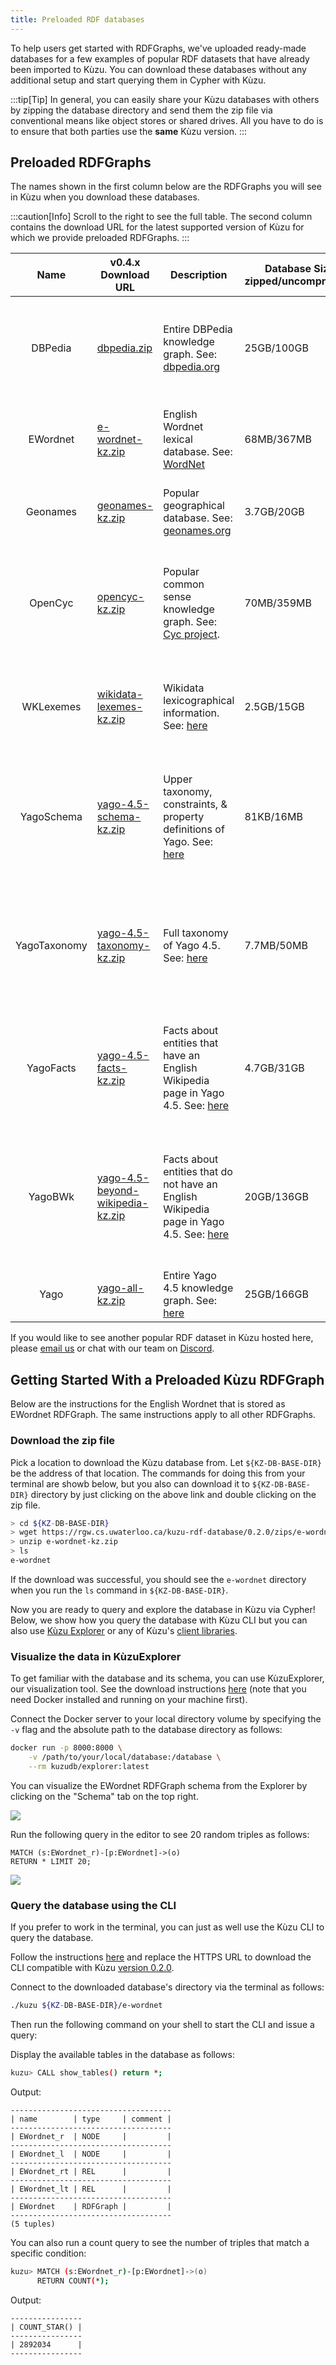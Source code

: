 ```yaml
---
title: Preloaded RDF databases
---
```


To help users get started with RDFGraphs, we've uploaded ready-made databases for a few
examples of popular RDF datasets that have already been imported to Kùzu.
You can download these databases without any additional setup and start querying them in Cypher with Kùzu. 

:::tip[Tip]
In general, you can easily share your Kùzu databases with others by zipping the database directory and send them the zip file
via conventional means like object stores or shared drives. All you have to do is to ensure that both parties use the **same** Kùzu version.
:::

## Preloaded RDFGraphs

The names shown in the first column below are the RDFGraphs you will see in Kùzu
when you download these databases.

:::caution[Info]
Scroll to the right to see the full table. The second column contains the download URL for the
latest supported version of Kùzu for which we provide preloaded RDFGraphs.
:::

<div class="scroll-table">

| Name | v0.4.x Download URL | Description | Database Size<br/>zipped/uncompressed | # Resources | # Literals | # Triples | License                                                                                                                                                                         | Details                                                                                                                                  |  v0.2.x Download URL
|:------------:|----------------------|------------------------------------------------------------------------------------------------------------------------------------------------------------------------------------|--------------------------------------|-------------|------------|-----------|---------------------------------------------------------------------------------------------------------------------------------------------------------------------------------|------------------------------------------------------------------------------------------------------------------------------------------|--------------------------------------------------------------------------------------------------------------------------|
| DBPedia | [dbpedia.zip](https://rgw.cs.uwaterloo.ca/kuzu-rdf-database/0.4.0/zips/dbpedia.zip)      | Entire DBPedia knowledge graph. See: [dbpedia.org](https://www.dbpedia.org/)                                                                                       |  25GB/100GB                      | 129037240                                   | 344778409          | 867469010        | [CC 3.0](https://creativecommons.org/licenses/by-sa/3.0/) and [GNU Free Doc](https://en.wikipedia.org/wiki/Wikipedia:Text_of_the_GNU_Free_Documentation_License). See [here](https://www.dbpedia.org/about/). | Converted from latest core DBPedia dump on Feb 15-2024 from [here](https://databus.dbpedia.org/dbpedia/collections/latest-core).                                                                                                                                     | [dbpedia.zip](https://rgw.cs.uwaterloo.ca/kuzu-rdf-database/0.2.0/zips/dbpedia.zip) |
| EWordnet | [e-wordnet-kz.zip](https://rgw.cs.uwaterloo.ca/kuzu-rdf-database/0.4.0/zips/e-wordnet-kz.zip)     | English Wordnet lexical database. See: [WordNet](https://wordnet.princeton.edu/)                                                                                                   | 68MB/367MB                           | 987816      | 494916     | 2892034   | [CC 4.0](https://creativecommons.org/licenses/by/4.0/)                                                                                                                          | Converted from this [english-wordnet-2023.ttl.gz file](https://en-word.net).                                                             | [e-wordnet-kz.zip](https://rgw.cs.uwaterloo.ca/kuzu-rdf-database/0.2.0/zips/e-wordnet-kz.zip) |
| Geonames | [geonames-kz.zip](https://rgw.cs.uwaterloo.ca/kuzu-rdf-database/0.4.0/zips/geonames-kz.zip)     | Popular geographical database. See: [geonames.org](https://www.geonames.org/)                                                                                                              | 3.7GB/20GB                           | 49213751    | 63882790   | 181846462 | [CC 4.0](https://creativecommons.org/licenses/by/4.0/)                                                                                                                          | Converted from this [all-geonames-rdf.zip file](http://download.geonames.org/all-geonames-rdf.zip).                                      | [geonames-kz.zip](https://rgw.cs.uwaterloo.ca/kuzu-rdf-database/0.2.0/zips/geonames-kz.zip) |
| OpenCyc | [opencyc-kz.zip](https://rgw.cs.uwaterloo.ca/kuzu-rdf-database/0.4.0/zips/opencyc-kz.zip)      | Popular common sense knowledge graph. See: [Cyc project](https://en.wikipedia.org/wiki/Cyc).                                                                                | 70MB/359MB                           | 608573      | 1083192    | 2413894   | [CC](https://opendefinition.org/licenses/cc-by/)                                                                                                                                | Converted from this [opencyc-latest.owl.gz file](https://old.datahub.io/dataset/opencyc). Skipped 43755 triples with malformed integers. | [opencyc-kz.zip](https://rgw.cs.uwaterloo.ca/kuzu-rdf-database/0.2.0/zips/opencyc-kz.zip) |
| WKLexemes | [wikidata-lexemes-kz.zip](https://rgw.cs.uwaterloo.ca/kuzu-rdf-database/0.4.0/zips/wikidata-lexemes-kz.zip)    | Wikidata lexicographical information. See: [here](https://www.wikidata.org/wiki/Wikidata:Lexicographical_data/Documentation) | 2.5GB/15GB                           | 23477554    | 42780808   | 162821310 | [CC 3.0](https://creativecommons.org/licenses/by-sa/3.0/)                                                                                                                       | Converted from this [wikidata-20240209-lexemes-BETA.ttl.gz file](https://dumps.wikimedia.org/wikidatawiki/entities/20240209/).           | [wikidata-lexemes-kz.zip](https://rgw.cs.uwaterloo.ca/kuzu-rdf-database/0.2.0/zips/wikidata-lexemes-kz.zip) |
| YagoSchema | [yago-4.5-schema-kz.zip](https://rgw.cs.uwaterloo.ca/kuzu-rdf-database/0.4.0/zips/yago-4.5-schema-kz.zip)   | Upper taxonomy, constraints, & property definitions of Yago. See: [here](https://yago-knowledge.org/downloads/yago-4-5)                                                            | 81KB/16MB                            | 668         | 48         | 1085      | [CC 3.0](https://creativecommons.org/licenses/by-sa/3.0/)                                                                                                                       | Converted from the yago-schema.ttl file extracted from this [yago-4.5.0.2.zip file](https://yago-knowledge.org/data/yago4.5/).           | [yago-4.5-schema-kz.zip](https://rgw.cs.uwaterloo.ca/kuzu-rdf-database/0.2.0/zips/yago-4.5-schema-kz.zip) |
| YagoTaxonomy | [yago-4.5-taxonomy-kz.zip](https://rgw.cs.uwaterloo.ca/kuzu-rdf-database/0.4.0/zips/yago-4.5-taxonomy-kz.zip) | Full taxonomy of Yago 4.5. See: [here](https://yago-knowledge.org/downloads/yago-4-5)                                                                                              | 7.7MB/50MB                           | 132883      | 0          | 166366    | [CC 3.0](https://creativecommons.org/licenses/by-sa/3.0/)                                                                                                                       | Converted from the yago-taxonomy.ttl file extracted from this [yago-4.5.0.2.zip file](https://yago-knowledge.org/data/yago4.5/).         | [yago-4.5-taxonomy-kz.zip](https://rgw.cs.uwaterloo.ca/kuzu-rdf-database/0.2.0/zips/yago-4.5-taxonomy-kz.zip) |
| YagoFacts | [yago-4.5-facts-kz.zip](https://rgw.cs.uwaterloo.ca/kuzu-rdf-database/0.4.0/zips/yago-4.5-facts-kz.zip)    | Facts about entities that have an English Wikipedia page in Yago 4.5. See: [here](https://yago-knowledge.org/downloads/yago-4-5)                                                   | 4.7GB/31GB                           | 11138914    | 284724159  | 312652091 | [CC 3.0](https://creativecommons.org/licenses/by-sa/3.0/)                                                                                                                       | Converted from the yago-facts.ttl file extracted from this [yago-4.5.0.2.zip file](https://yago-knowledge.org/data/yago4.5/).            | [yago-4.5-facts-kz.zip](https://rgw.cs.uwaterloo.ca/kuzu-rdf-database/0.2.0/zips/yago-4.5-facts-kz.zip) |
| YagoBWk | [yago-4.5-beyond-wikipedia-kz.zip](https://rgw.cs.uwaterloo.ca/kuzu-rdf-database/0.4.0/zips/yago-4.5-beyond-wikipedia-kz.zip)      | Facts about entities that do not have an English Wikipedia page in Yago 4.5. See: [here](https://yago-knowledge.org/downloads/yago-4-5)                                            | 20GB/136GB                                | 89522405          | 1322909879         | 1472516819        | [CC 3.0](https://creativecommons.org/licenses/by-sa/3.0/)                                                                                                                       | Converted from the yago-beyond-wikipedia.ttl file extracted from this [yago-4.5.0.2.zip file](https://yago-knowledge.org/data/yago4.5/). | [yago-4.5-beyond-wikipedia-kz.zip](https://rgw.cs.uwaterloo.ca/kuzu-rdf-database/0.2.0/zips/yago-4.5-beyond-wikipedia-kz.zip) |
| Yago | [yago-all-kz.zip](https://rgw.cs.uwaterloo.ca/kuzu-rdf-database/0.4.0/zips/yago-all-kz.zip)         | Entire Yago 4.5 knowledge graph. See: [here](https://yago-knowledge.org/downloads/yago-4-5)                                                                                        | 25GB/166GB                                   | 99313897          | 1607634086         | 1785336361        | [CC 3.0](https://creativecommons.org/licenses/by-sa/3.0/)                                                                                                                       | Union of the above 4 Yago files.                                                                                                         | [yago-all-kz.zip](https://rgw.cs.uwaterloo.ca/kuzu-rdf-database/0.2.0/zips/yago-all-kz.zip) |

</div>

If you would like to see another popular RDF dataset in Kùzu hosted here, please [email us](mailto:contact@kuzudb.com)
or chat with our team on [Discord](https://discord.gg/jw7xN2ZhJB).

## Getting Started With a Preloaded Kùzu RDFGraph

Below are the instructions for the English Wordnet that is stored as EWordnet RDFGraph. 
The same instructions apply to all other RDFGraphs.

### Download the zip file

Pick a location to download the Kùzu database from. Let `${KZ-DB-BASE-DIR}` be the address of that location. 
The commands for doing this from your terminal are showb below, but you also can download it to `${KZ-DB-BASE-DIR}` directory 
by just clicking on the above link and double clicking on the zip file.

```bash
> cd ${KZ-DB-BASE-DIR}
> wget https://rgw.cs.uwaterloo.ca/kuzu-rdf-database/0.2.0/zips/e-wordnet-kz.zip
> unzip e-wordnet-kz.zip
> ls 
e-wordnet
```

If the download was successful, you should see the `e-wordnet` directory when you run the `ls` command in `${KZ-DB-BASE-DIR}`.

Now you are ready to query and explore the database in Kùzu via Cypher! Below, we show how you
query the database with Kùzu CLI but you can also use
[Kùzu Explorer](https://docs.kuzudb.com/visualization) or any of Kùzu's [client libraries](https://docs.kuzudb.com/client-apis).


### Visualize the data in KùzuExplorer

To get familiar with the database and its schema, you can use KùzuExplorer, our visualization tool.
See the download instructions [here](../../installation)
(note that you need Docker installed and running on your machine first).

Connect the Docker server to your local directory volume by specifying the `-v` flag and the
absolute path to the database directory as follows:

```bash
docker run -p 8000:8000 \
    -v /path/to/your/local/database:/database \
    --rm kuzudb/explorer:latest
```

You can visualize the EWordnet RDFGraph schema from the Explorer by clicking on the "Schema" tab
on the top right.

<Image src="/img/rdfgraphs/rdf-wordnet-schema.png" />

Run the following query in the editor to see 20 random triples as follows:

```cypher
MATCH (s:EWordnet_r)-[p:EWordnet]->(o)
RETURN * LIMIT 20;
```

<Image src="/img/rdfgraphs/rdf-wordnet-viz.png" />

### Query the database using the CLI

If you prefer to work in the terminal, you can just as well use the Kùzu CLI to query the database.

Follow the instructions [here](https://docs.kuzudb.com/installation/#command-line-shell) and replace the HTTPS URL
to download the CLI compatible with Kùzu [version 0.2.0](https://github.com/kuzudb/kuzu/releases/tag/v0.2.0).

Connect to the downloaded database's directory via the terminal as follows:

```bash
./kuzu ${KZ-DB-BASE-DIR}/e-wordnet
```

Then run the following command on your shell to start the CLI and issue a query:

Display the available tables in the database as follows:

```bash
kuzu> CALL show_tables() return *;
```

Output:
```
------------------------------------
| name        | type     | comment |
------------------------------------
| EWordnet_r  | NODE     |         |
------------------------------------
| EWordnet_l  | NODE     |         |
------------------------------------
| EWordnet_rt | REL      |         |
------------------------------------
| EWordnet_lt | REL      |         |
------------------------------------
| EWordnet    | RDFGraph |         |
------------------------------------
(5 tuples)
```

You can also run a count query to see the number of triples that match a specific condition:
```bash
kuzu> MATCH (s:EWordnet_r)-[p:EWordnet]->(o)
      RETURN COUNT(*);
```

Output:
```
----------------
| COUNT_STAR() |
----------------
| 2892034      |
----------------
```
